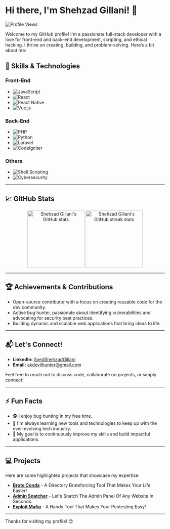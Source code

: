 # Hi there, I'm Shehzad Gillani! 👋

![Profile Views](https://komarev.com/ghpvc/?username=SyedShehzadGillani&label=Profile%20views&color=0e75b6&style=flat)

Welcome to my GitHub profile! I'm a passionate full-stack developer with a love for front-end and back-end development, scripting, and ethical hacking. I thrive on creating, building, and problem-solving. Here’s a bit about me:

## 🚀 Skills & Technologies

### Front-End
- ![JavaScript](https://img.shields.io/badge/-JavaScript-F7DF1E?logo=javascript&logoColor=black&style=for-the-badge)
- ![React](https://img.shields.io/badge/-React-61DAFB?logo=react&logoColor=black&style=for-the-badge)
- ![React Native](https://img.shields.io/badge/-React%20Native-61DAFB?logo=react&logoColor=black&style=for-the-badge)
- ![Vue.js](https://img.shields.io/badge/-Vue.js-4FC08D?logo=vue.js&logoColor=white&style=for-the-badge)

### Back-End
- ![PHP](https://img.shields.io/badge/-PHP-777BB4?logo=php&logoColor=white&style=for-the-badge)
- ![Python](https://img.shields.io/badge/-Python-3776AB?logo=python&logoColor=white&style=for-the-badge)
- ![Laravel](https://img.shields.io/badge/-Laravel-FF2D20?logo=laravel&logoColor=white&style=for-the-badge)
- ![CodeIgniter](https://img.shields.io/badge/-CodeIgniter-EF4223?logo=codeigniter&logoColor=white&style=for-the-badge)

### Others
- ![Shell Scripting](https://img.shields.io/badge/-Shell%20Scripting-4EAA25?logo=gnu-bash&logoColor=white&style=for-the-badge)
- ![Cybersecurity](https://img.shields.io/badge/-Cybersecurity-FF5733?logo=security&logoColor=white&style=for-the-badge)

---

## 📈 GitHub Stats

<p align="center">
  <img height="180em" src="https://github-readme-stats.vercel.app/api?username=SyedShehzadGillani&show_icons=true&hide_border=true&theme=radical&count_private=true" alt="Shehzad Gillani's GitHub stats" />
  <img height="180em" src="https://github-readme-streak-stats.herokuapp.com/?user=SyedShehzadGillani&hide_border=true&theme=radical" alt="Shehzad Gillani's GitHub streak stats" />
</p>

---

## 🏆 Achievements & Contributions

- Open-source contributor with a focus on creating reusable code for the dev community.
- Active bug hunter, passionate about identifying vulnerabilities and advocating for security best practices.
- Building dynamic and scalable web applications that bring ideas to life.

---

## 📬 Let's Connect!

- **LinkedIn:** [SyedShehzadGillani](https://www.linkedin.com/in/syed-shehzad-gillani/)
- **Email:** [akdevilhunter@gmail.com](mailto:akdevilhunter@gmail.com)

Feel free to reach out to discuss code, collaborate on projects, or simply connect!

---

## ⚡ Fun Facts
- 🕵️ I enjoy bug hunting in my free time.
- 🧠 I'm always learning new tools and technologies to keep up with the ever-evolving tech industry.
- 🎯 My goal is to continuously improve my skills and build impactful applications.

---

## 💻 Projects

Here are some highlighted projects that showcase my expertise:
- **[Brute Conda](https://github.com/SyedShehzadGillani/BruteConda)** - A Directory Bruteforcing Tool That Makes Your Life Easier!
- **[Admin Snatcher](https://github.com/SyedShehzadGillani/AdminSnatcher)** - Let's Snatch The Admin Panel Of Any Website In Seconds.
- **[Exploit Mafia](https://github.com/SyedShehzadGillani/ExploitMafia)** - A Handy Tool That Makes Your Pentesting Easy!

---

Thanks for visiting my profile! 😊
